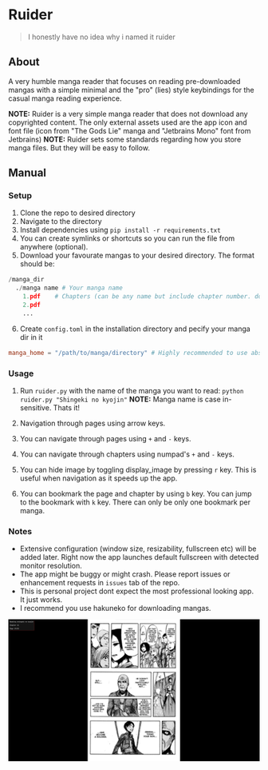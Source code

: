 # Ruider

> I honestly have no idea why i named it ruider

## About

A very humble manga reader that focuses on reading pre-downloaded mangas with a simple minimal and the "pro" (lies) style keybindings for the casual manga reading experience.

**NOTE:** Ruider is a very simple manga reader that does not download any copyrighted content. The only external assets used are the app icon and font file (icon from "The Gods Lie" manga and "Jetbrains Mono" font from Jetbrains)
**NOTE:** Ruider sets some standards regarding how you store manga files. But they will be easy to follow.

## Manual

### Setup

1. Clone the repo to desired directory
2. Navigate to the directory 
3. Install dependencies using `pip install -r requirements.txt`
4. You can create symlinks or shortcuts so you can run the file from anywhere (optional).
5. Download your favourate mangas to your desired directory. The format should be:
  
  ```python
  /manga_dir
    ./manga name # Your manga name
      1.pdf    # Chapters (can be any name but include chapter number. do not include other numbers. see Naming Convention below for more info.)
      2.pdf
      ...
  ```

6. Create `config.toml` in the installation directory and pecify your manga dir in it
  ```toml
  manga_home = "/path/to/manga/directory" # Highly recommended to use absolute path
  ```

### Usage

1. Run `ruider.py` with the name of the manga you want to read:
  `python ruider.py "Shingeki no kyojin"`
  **NOTE:** Manga name is case in-sensitive.
  Thats it!

2. Navigation through pages using arrow keys.
3. You can navigate through pages using `+` and `-` keys.
4. You can navigate through chapters using numpad's `+` and `-` keys.
5. You can hide image by toggling display_image by pressing `r` key.
  This is useful when navigation as it speeds up the app.
6. You can bookmark the page and chapter by using `b` key.
  You can jump to the bookmark with `k` key.
  There can only be only one bookmark per manga.

### Notes

- Extensive configuration (window size, resizability, fullscreen etc) will be added later. Right now the app launches default fullscreen with detected monitor resolution.
- The app might be buggy or might crash. Please report issues or enhancement requests in `issues` tab of the repo.
- This is personal project dont expect the most professional looking app. It just works.
- I recommend you use hakuneko for downloading mangas.

![demo showing ruider](assets/demo_1.png)
